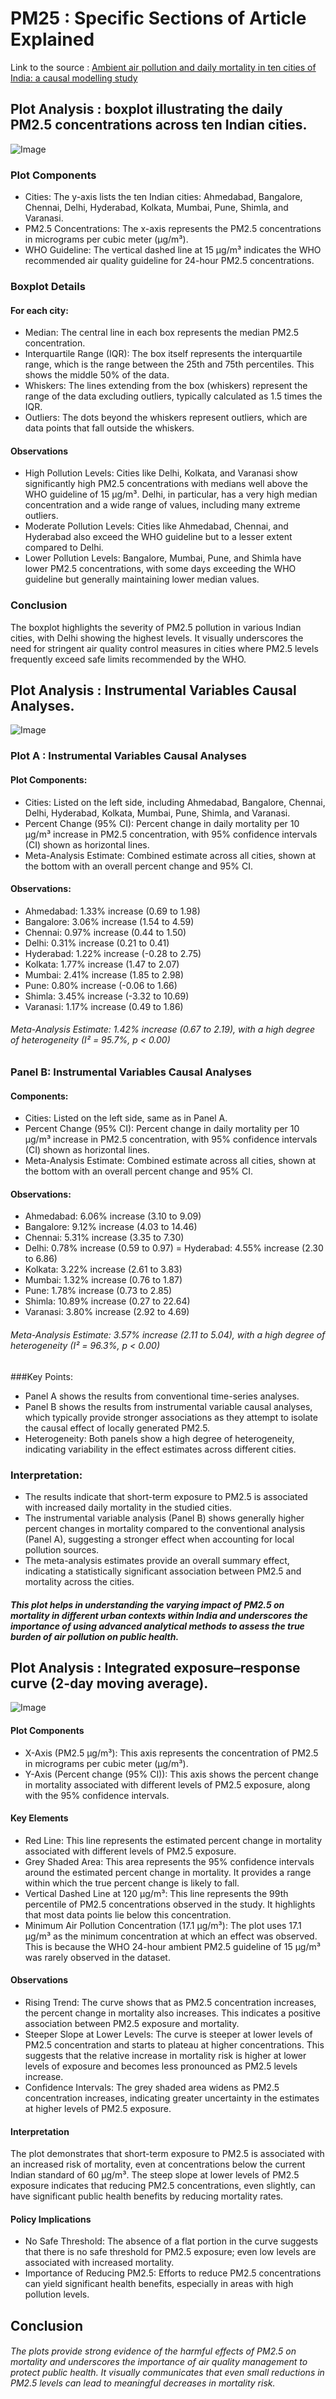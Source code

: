 # PM25 : Specific Sections of Article Explained
Link to the source : [Ambient air pollution and daily mortality in ten cities of India: a causal modelling study](https://www.thelancet.com/journals/lanplh/article/PIIS2542-5196(24)00114-1/fulltext)

## Plot Analysis :  boxplot illustrating the daily PM2.5 concentrations across ten Indian cities.

![Image](output.png)

### Plot Components
- Cities: The y-axis lists the ten Indian cities: Ahmedabad, Bangalore, Chennai, Delhi, Hyderabad, Kolkata, Mumbai, Pune, Shimla, and Varanasi.
- PM2.5 Concentrations: The x-axis represents the PM2.5 concentrations in micrograms per cubic meter (µg/m³).
- WHO Guideline: The vertical dashed line at 15 µg/m³ indicates the WHO recommended air quality guideline for 24-hour PM2.5 concentrations.

### Boxplot Details
#### For each city:
- Median: The central line in each box represents the median PM2.5 concentration.
- Interquartile Range (IQR): The box itself represents the interquartile range, which is the range between the 25th and 75th percentiles. This shows the middle 50% of the data.
- Whiskers: The lines extending from the box (whiskers) represent the range of the data excluding outliers, typically calculated as 1.5 times the IQR.
- Outliers: The dots beyond the whiskers represent outliers, which are data points that fall outside the whiskers.

#### Observations
- High Pollution Levels: Cities like Delhi, Kolkata, and Varanasi show significantly high PM2.5 concentrations with medians well above the WHO guideline of 15 µg/m³. Delhi, in particular, has a very high median concentration and a wide range of values, including many extreme outliers.
- Moderate Pollution Levels: Cities like Ahmedabad, Chennai, and Hyderabad also exceed the WHO guideline but to a lesser extent compared to Delhi.
- Lower Pollution Levels: Bangalore, Mumbai, Pune, and Shimla have lower PM2.5 concentrations, with some days exceeding the WHO guideline but generally maintaining lower median values.

### Conclusion
The boxplot highlights the severity of PM2.5 pollution in various Indian cities, with Delhi showing the highest levels. It visually underscores the need for stringent air quality control measures in cities where PM2.5 levels frequently exceed safe limits recommended by the WHO.

## Plot Analysis :  Instrumental Variables Causal Analyses.

![Image](output1.png)

### Plot A : Instrumental Variables Causal Analyses
#### Plot Components:
- Cities: Listed on the left side, including Ahmedabad, Bangalore, Chennai, Delhi, Hyderabad, Kolkata, Mumbai, Pune, Shimla, and Varanasi.
- Percent Change (95% CI): Percent change in daily mortality per 10 µg/m³ increase in PM2.5 concentration, with 95% confidence intervals (CI) shown as horizontal lines.
- Meta-Analysis Estimate: Combined estimate across all cities, shown at the bottom with an overall percent change and 95% CI.

#### Observations:
- Ahmedabad: 1.33% increase (0.69 to 1.98)
- Bangalore: 3.06% increase (1.54 to 4.59)
- Chennai: 0.97% increase (0.44 to 1.50)
- Delhi: 0.31% increase (0.21 to 0.41)
- Hyderabad: 1.22% increase (-0.28 to 2.75)
- Kolkata: 1.77% increase (1.47 to 2.07)
- Mumbai: 2.41% increase (1.85 to 2.98)
- Pune: 0.80% increase (-0.06 to 1.66)
- Shimla: 3.45% increase (-3.32 to 10.69)
- Varanasi: 1.17% increase (0.49 to 1.86)
###### Meta-Analysis Estimate: 1.42% increase (0.67 to 2.19), with a high degree of heterogeneity (I² = 95.7%, p < 0.00)

### Panel B: Instrumental Variables Causal Analyses
#### Components:
- Cities: Listed on the left side, same as in Panel A.
- Percent Change (95% CI): Percent change in daily mortality per 10 µg/m³ increase in PM2.5 concentration, with 95% confidence intervals (CI) shown as horizontal lines.
- Meta-Analysis Estimate: Combined estimate across all cities, shown at the bottom with an overall percent change and 95% CI.

#### Observations:
- Ahmedabad: 6.06% increase (3.10 to 9.09)
- Bangalore: 9.12% increase (4.03 to 14.46)
- Chennai: 5.31% increase (3.35 to 7.30)
- Delhi: 0.78% increase (0.59 to 0.97)
= Hyderabad: 4.55% increase (2.30 to 6.86)
- Kolkata: 3.22% increase (2.61 to 3.83)
- Mumbai: 1.32% increase (0.76 to 1.87)
- Pune: 1.78% increase (0.73 to 2.85)
- Shimla: 10.89% increase (0.27 to 22.64)
- Varanasi: 3.80% increase (2.92 to 4.69)
###### Meta-Analysis Estimate: 3.57% increase (2.11 to 5.04), with a high degree of heterogeneity (I² = 96.3%, p < 0.00)

###Key Points:
- Panel A shows the results from conventional time-series analyses.
- Panel B shows the results from instrumental variable causal analyses, which typically provide stronger associations as they attempt to isolate the causal effect of locally generated PM2.5.
- Heterogeneity: Both panels show a high degree of heterogeneity, indicating variability in the effect estimates across different cities.

### Interpretation:
- The results indicate that short-term exposure to PM2.5 is associated with increased daily mortality in the studied cities.
- The instrumental variable analysis (Panel B) shows generally higher percent changes in mortality compared to the conventional analysis (Panel A), suggesting a stronger effect when accounting for local pollution sources.
- The meta-analysis estimates provide an overall summary effect, indicating a statistically significant association between PM2.5 and mortality across the cities.

##### This plot helps in understanding the varying impact of PM2.5 on mortality in different urban contexts within India and underscores the importance of using advanced analytical methods to assess the true burden of air pollution on public health.

## Plot Analysis :  Integrated exposure–response curve (2-day moving average).

![Image](output2.png)

#### Plot Components
- X-Axis (PM2.5 µg/m³): This axis represents the concentration of PM2.5 in micrograms per cubic meter (µg/m³).
- Y-Axis (Percent change (95% CI)): This axis shows the percent change in mortality associated with different levels of PM2.5 exposure, along with the 95% confidence intervals.

#### Key Elements
- Red Line: This line represents the estimated percent change in mortality associated with different levels of PM2.5 exposure.
- Grey Shaded Area: This area represents the 95% confidence intervals around the estimated percent change in mortality. It provides a range within which the true percent change is likely to fall.
- Vertical Dashed Line at 120 µg/m³: This line represents the 99th percentile of PM2.5 concentrations observed in the study. It highlights that most data points lie below this concentration.
- Minimum Air Pollution Concentration (17.1 µg/m³): The plot uses 17.1 µg/m³ as the minimum concentration at which an effect was observed. This is because the WHO 24-hour ambient PM2.5 guideline of 15 µg/m³ was rarely observed in the dataset.

#### Observations
- Rising Trend: The curve shows that as PM2.5 concentration increases, the percent change in mortality also increases. This indicates a positive association between PM2.5 exposure and mortality.
- Steeper Slope at Lower Levels: The curve is steeper at lower levels of PM2.5 concentration and starts to plateau at higher concentrations. This suggests that the relative increase in mortality risk is higher at lower levels of exposure and becomes less pronounced as PM2.5 levels increase.
- Confidence Intervals: The grey shaded area widens as PM2.5 concentration increases, indicating greater uncertainty in the estimates at higher levels of PM2.5 exposure.

#### Interpretation
The plot demonstrates that short-term exposure to PM2.5 is associated with an increased risk of mortality, even at concentrations below the current Indian standard of 60 µg/m³. The steep slope at lower levels of PM2.5 exposure indicates that reducing PM2.5 concentrations, even slightly, can have significant public health benefits by reducing mortality rates.

#### Policy Implications
- No Safe Threshold: The absence of a flat portion in the curve suggests that there is no safe threshold for PM2.5 exposure; even low levels are associated with increased mortality.
- Importance of Reducing PM2.5: Efforts to reduce PM2.5 concentrations can yield significant health benefits, especially in areas with high pollution levels.

## Conclusion
###### The plots provide strong evidence of the harmful effects of PM2.5 on mortality and underscores the importance of air quality management to protect public health. It visually communicates that even small reductions in PM2.5 levels can lead to meaningful decreases in mortality risk.
